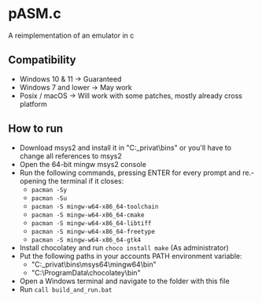 # pASM.c
 A reimplementation of an emulator in c
 
## Compatibility
- Windows 10 & 11 -> Guaranteed
- Windows 7 and lower -> May work
- Posix / macOS -> Will work with some patches, mostly already cross platform

## How to run
- Download msys2 and install it in "C:\_privat\bins" or you'll have to change all references to msys2
- Open the 64-bit mingw msys2 console
- Run the following commands, pressing ENTER for every prompt and re.-opening the terminal if it closes:
  - ``pacman -Sy``
  - ``pacman -Su``
  - ``pacman -S mingw-w64-x86_64-toolchain``
  - ``pacman -S mingw-w64-x86_64-cmake``
  - ``pacman -S mingw-w64-x86_64-libtiff``
  - ``pacman -S mingw-w64-x86_64-freetype``
  - ``pacman -S mingw-w64-x86_64-gtk4``
- Install chocolatey and run ```choco install make``` (As administrator)
- Put the following paths in your accounts PATH environment variable:
  - "C:\_privat\bins\msys64\mingw64\bin"
  - "C:\ProgramData\chocolatey\bin"
- Open a Windows terminal and navigate to the folder with this file
- Run ``call build_and_run.bat``
